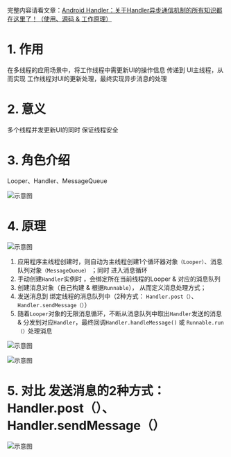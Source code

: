 完整内容请看文章：[Android Handler：关于Handler异步通信机制的所有知识都在这里了！（使用、源码 & 工作原理）](https://blog.csdn.net/carson_ho/article/details/51290360)



# 1. 作用
在多线程的应用场景中，将工作线程中需更新UI的操作信息 传递到 UI主线程，从而实现 工作线程对UI的更新处理，最终实现异步消息的处理

# 2. 意义
多个线程并发更新UI的同时 保证线程安全

# 3. 角色介绍
Looper、Handler、MessageQueue

![示意图](http://upload-images.jianshu.io/upload_images/944365-d08903087cb575d9.png?imageMogr2/auto-orient/strip%7CimageView2/2/w/1240)

# 4. 原理
![示意图](http://upload-images.jianshu.io/upload_images/944365-c86c852fa0a64d5b.png?imageMogr2/auto-orient/strip%7CimageView2/2/w/1240)

  1. 应用程序主线程创建时，则自动为主线程创建1个循环器对象`（Looper）`、消息队列对象`（MessageQueue）` ；同时 进入消息循环
  2. 手动创建`Handler`实例时 ，会绑定所在当前线程的Looper & 对应的消息队列
  3. 创建消息对象（自己构建 & 根据`Runnable`）， 从而定义消息处理方式；
  4. 发送消息到 绑定线程的消息队列中（2种方式： `Handler.post（）`、`Handler.sendMessage（）`）
  5. 随着`Looper`对象的无限消息循环，不断从消息队列中取出`Handler`发送的消息 & 分发到对应`Handler`，最终回调`Handler.handleMessage()` 或 `Runnable.run（）`处理消息


![示意图](http://upload-images.jianshu.io/upload_images/944365-494e0b26a2724087.png?imageMogr2/auto-orient/strip%7CimageView2/2/w/1240)

![示意图](http://upload-images.jianshu.io/upload_images/944365-ab8502405221b5c6.png?imageMogr2/auto-orient/strip%7CimageView2/2/w/1240)

# 5. 对比 发送消息的2种方式： Handler.post（）、Handler.sendMessage（）

![示意图](https://upload-images.jianshu.io/upload_images/944365-29fc8832f4a8b399.png?imageMogr2/auto-orient/strip%7CimageView2/2/w/1240)